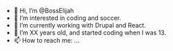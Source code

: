 - 👋 Hi, I’m @BossElijah
- 👀 I’m interested in coding and soccer.
- 🌱 I’m currently working with Drupal and React.
- 💞️ I’m XX years old, and started coding when I was 13.
- 📫 How to reach me: ...

<!---
BossElijah/BossElijah is a ✨ special ✨ repository because its `README.md` (this file) appears on your GitHub profile.
You can click the Preview link to take a look at your changes.
--->
